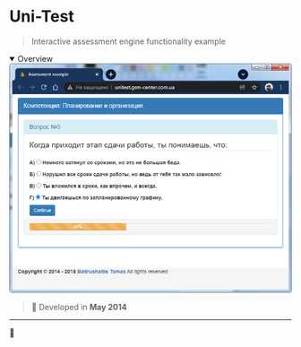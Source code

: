 # Uni-Test #

> Interactive assessment engine functionality example

<details open>
  <summary>Overview</summary>
  <div align="center">
    <img max-width="773px" max-height="627px" src="assets/img/uni-test--question--answer--001.png" />
  </div>
</details>

> :calendar: Developed in **May 2014**

---

:scorpion:
